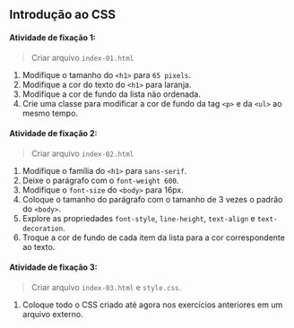 ## Introdução ao CSS

#### Atividade de fixação 1:
> Criar arquivo `index-01.html`
1. Modifique o tamanho do `<h1>` para `65 pixels`.
2. Modifique a cor do texto do `<h1>` para laranja.
3. Modifique a cor de fundo da lista não ordenada.
4. Crie uma classe para modificar a cor de fundo da tag `<p>` e da `<ul>` ao mesmo tempo.

#### Atividade de fixação 2:
> Criar arquivo `index-02.html`
1. Modifique o família do `<h1>` para `sans-serif`.
2. Deixe o parágrafo com o `font-weight 600`.
3. Modifique o `font-size` do `<body>` para 16px.
4. Coloque o tamanho do parágrafo com o tamanho de 3 vezes o padrão do `<body>`.
5. Explore as propriedades `font-style`, `line-height`, `text-align` e `text-decoration`.
6. Troque a cor de fundo de cada item da lista para a cor correspondente ao texto.

#### Atividade de fixação 3:
> Criar arquivo `index-03.html` e `style.css`.
1. Coloque todo o CSS criado até agora nos exercícios anteriores em um arquivo externo.
